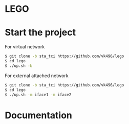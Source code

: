 LEGO
===

# Start the project

For virtual network
```bash
$ git clone -b sta_tci https://github.com/vk496/lego
$ cd lego
$ ./up.sh -b
```

For external attached network
```bash
$ git clone -b sta_tci https://github.com/vk496/lego
$ cd lego
$ ./up.sh -m iface1 -m iface2
```

# Documentation
